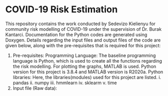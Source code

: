 # COVID-19 Risk Estimation
This repository contains the work conducted by Sedevizo Kielienyu for community risk modelling of COVID-19 under the supervision of Dr. Burak Kantarci. Documentation for the Python codes are generated using Doxygen. Details regarding the input files and output files of the code are given below, along with the pre-requisites that is required for this project:

1. Pre-requisites:
  Programming Language: The baseline programming language is Python, which is used to create all the functions regarding the risk modelling. For plotting the graphs, MATLAB is       used. Python version for this project is 3.8.4 and MATLAB version is R2020a. 
  Python libraries: Here, the libraries(modules) used for this project are listed.
  i. pandas
  ii. numpy
  iii. hmmlearn
  iv. sklearm
  v. time
1. Input file (Raw data):
 

